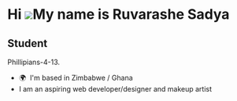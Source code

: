 Hi ![](https://user-images.githubusercontent.com/18350557/176309783-0785949b-9127-417c-8b55-ab5a4333674e.gif)My name is Ruvarashe Sadya
=======================================================================================================================================

Student
-------

Phillipians-4-13.

* 🌍  I'm based in Zimbabwe / Ghana
* I am an aspiring web developer/designer and makeup artist

